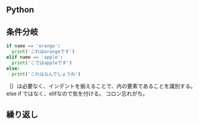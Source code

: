 ## Python


## 条件分岐

```Python
if name == 'orange':
  print('これはorangeです')
elif name == 'apple':
  print('こではappleです')
else:
  print('これはなんでしょうね')
```

｛｝は必要なく、インデントを揃えることで、内の要素であることを識別する。else if ではなく、elifなので気を付ける。
コロン忘れがち。

## 繰り返し
